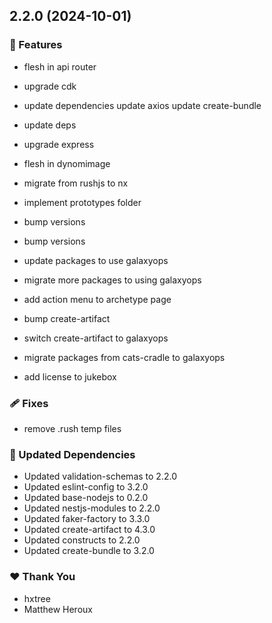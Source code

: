 ## 2.2.0 (2024-10-01)

### 🚀 Features

- flesh in api router

- upgrade cdk

- update dependencies update axios update create-bundle

- update deps

- upgrade express

- flesh in dynomimage

- migrate from rushjs to nx

- implement prototypes folder

- bump versions

- bump versions

- update packages to use galaxyops

- migrate more packages to using galaxyops

- add action menu to archetype page

- bump create-artifact

- switch create-artifact to galaxyops

- migrate packages from cats-cradle to galaxyops

- add license to jukebox

### 🩹 Fixes

- remove .rush temp files

### 🧱 Updated Dependencies

- Updated validation-schemas to 2.2.0
- Updated eslint-config to 3.2.0
- Updated base-nodejs to 0.2.0
- Updated nestjs-modules to 2.2.0
- Updated faker-factory to 3.3.0
- Updated create-artifact to 4.3.0
- Updated constructs to 2.2.0
- Updated create-bundle to 3.2.0

### ❤️ Thank You

- hxtree
- Matthew Heroux
